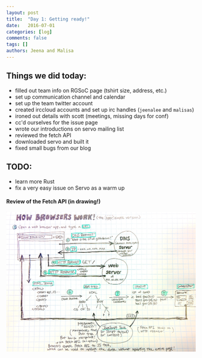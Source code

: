 ```yaml
---
layout: post
title:  "Day 1: Getting ready!"
date:   2016-07-01
categories: [log]
comments: false
tags: []
authors: Jeena and Malisa
---
```

## Things we did today:
- filled out team info on RGSoC page (tshirt size, address, etc.)
- set up communication channel and calendar
- set up the team twitter account
- created irccloud accounts and set up irc handles (`jeenalee` and `malisas`)
- ironed out details with scott (meetings, missing days for conf)
- cc'd ourselves for the issue page
- wrote our introductions on servo mailing list
- reviewed the fetch API
- downloaded servo and built it
- fixed small bugs from our blog

## TODO:
- learn more Rust
- fix a very easy issue on Servo as a warm up

#### Review of the Fetch API (in drawing!)
![How Browsers Work](/img/how_browsers_work.jpg)
